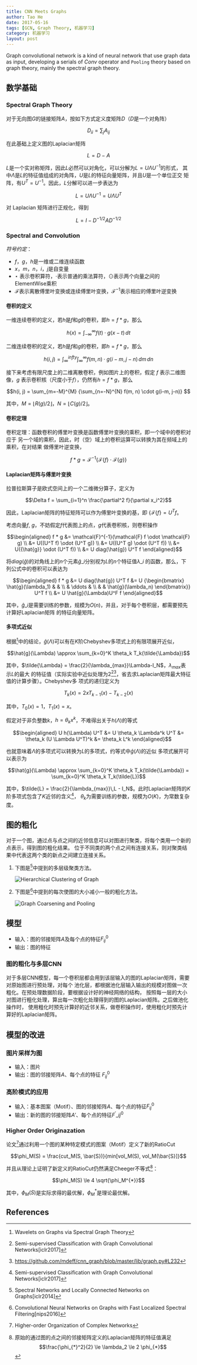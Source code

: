 ```yaml
---
title: CNN Meets Graphs
author: Tao He
date: 2017-05-16
tags: [GCN, Graph Theory, 机器学习]
category: 机器学习
layout: post
---
```


Graph convolutional network is a kind of neural network that use graph data as input,
developing a serials of _Conv_ operator and `Pooling` theory based on graph theory,
mainly the spectral graph theory.

<!--more-->

数学基础
-------

### Spectral Graph Theory

对于无向图$G$的链接矩阵$A$，按如下方式定义度矩阵$D$（$D$是一个对角阵）

$$ D_{ii} = \sum_{j}A_{ij} $$

在此基础上定义图的Laplacian矩阵

$$ L = D - A $$

$L$是一个实对称矩阵，因此$L$必然可以对角化，可以分解为$L = U \Lambda U^{-1}$的形式，
其中$\Lambda$是$L$的特征值组成的对角阵，$U$是$L$的特征向量矩阵，并且$U$是一个单位正交
矩阵，有$U^T = U^{-1}$。因此，$L$分解可以进一步表达为

$$L = U \Lambda U^{-1} = U \Lambda U^T$$

对 Laplacian 矩阵进行正规化，得到

$$L = I - D^{-1/2} A D^{-1/2}$$

### Spectral and Convolution

_符号约定_：
+ $f$，$g$，$h$是一维或二维连续函数
+ $x$，$m$，$n$，$i$，$j$是自变量
+ $\star$ 表示卷积算符，$\cdot$表示普通的乘法算符，$\odot$表示两个向量之间的ElementWise乘积
+ $\mathcal{F}$表示离散傅里叶变换或连续傅里叶变换，$\mathcal{F}^{-1}$表示相应的傅里叶逆变换

#### 卷积的定义

一维连续卷积的定义，若$h$是$f$和$g$的卷积，即$h = f * g$，那么

$$h(x) = \int_{-\infty}^{\infty} f(t) \cdot g(x-t) \,dt$$

二维连续卷积的定义，若$h$是$f$和$g$的卷积，即$h = f * g$，那么

$$h(i, j) = \int_{\infty}^{infty}
    {\int_{\infty}^{\infty} f(m, n) \cdot g(i-m, j-n) \,dm}
\,dn$$

接下来考虑有限尺度上的二维离散卷积，例如图片上的卷积，假定 $f$ 表示二维图像，$g$
表示卷积核（尺度小于$f$），仍然有$h = f * g$，那么

$$h(i, j) = \sum_{m=-M}^{M}
    {\sum_{n=-N}^{N} f(m, n) \cdot g(i-m, j-n)}
$$

其中，$M = \lfloor R(g)/2 \rfloor，N = \lfloor C(g)/2 \rfloor$。

#### 卷积定理

卷积定理：函数卷积的傅里叶变换是函数傅里叶变换的乘积，即一个域中的卷积对应于
另一个域的乘积，因此，时（空）域上的卷积运算可以转换为其在频域上的乘积，在对结果
做傅里叶逆变换，

$$f * g = \mathcal{F}^{-1} \{\mathcal{F}\{f\} \cdot \mathcal{F}\{g\} \}$$

#### Laplacian矩阵与傅里叶变换

拉普拉斯算子是欧式空间上的一个二维微分算子，定义为

$$\Delta f = \sum_{i=1}^n \frac{\partial^2 f}{\partial x_i^2}$$

因此，Laplacian矩阵的特征矩阵可以作为傅里叶变换的基，即 $\{\mathcal{F}\{f\} = U^T f$。

考虑向量$f$, $g$，不妨假定$f$代表图上的点，$g$代表卷积核，则卷积操作

$$\begin{aligned}
    f * g &= \mathcal{F}^{-1}(\mathcal{F} f \odot \mathcal{F} g) \\
          &= U((U^T f) \odot (U^T g)) \\
          &= U((U^T g) \odot (U^T f)) \\
          &= U({\hat{g}} \odot (U^T f)) \\
          &= U diag(\hat{g}) U^T f
\end{aligned}$$

将$diag(\hat{g})$的对角线上的$n$个元素$\hat{g}\_i$分别视为$L$的$n$个特征值$\lambda\_i$
的函数，那么，下列公式中的卷积可以表达为

$$\begin{aligned}
    f * g &= U diag(\hat{g}) U^T f
          &= U {\begin{bmatrix}
                    \hat{g}(\lambda_1) & & \\
                    & \ddots & \\
                    & & \hat{g}(\lambda_n) \end{bmatrix}}
                U^T f \\
          &= U \hat{g}(\Lambda)U^F f
\end{aligned}$$

其中，$\hat{g}\_i$是需要训练的参数，规模为$O(n)$，并且，对于每个卷积层，都需要预先计算好Laplacian矩阵
的特征向量矩阵。

#### 多项式近似

根据[^3]中的结论，$\hat{g}(\Lambda)$可以有在$K$阶Chebyshev多项式上的有限项展开近似，

$$\hat{g}(\Lambda) \approx \sum_{k=0}^K \theta_k T_k(\tilde{\Lambda})$$

其中，$\tilde{\Lambda} = \frac{2}{\lambda_{max}}\Lambda-I_N$，$\lambda_{max}$表示$L$的最大
的特征值（实际实验中近似处理为2[^4][^5]，省去求Laplacian矩阵最大特征值的计算步骤）。Chebyshev多
项式的递归定义为

$$T_k(x) = 2xT_{k-1}(x)-T_{k-2}(x)$$

其中，$T_0(x) = 1$，$T_1(x) = x$。

假定对于非负整数$k$，$h = \theta_k x^k$，不难得出关于$h(\Lambda)$的等式

$$\begin{aligned}
U h(\Lambda) U^T &= U \theta_k \Lambda^k U^T
                 &= \theta_k (U \Lambda U^T)^k
                 &= \theta_k L^k
\end{aligned}$$

也就意味着$\Lambda$的多项式可以转换为$L$的多项式，约等式中$\hat{g}(\Lambda)$的近似
多项式展开可以表示为

$$\hat{g}(\Lambda) \approx \sum_{k=0}^K \theta_k T_k(\tilde{\Lambda}) = \sum_{k=0}^K \theta_k T_k(\tilde{L})$$

其中，$\tilde{L} = \frac{2}{\lambda_{max}}\,L - I_N$。此时Laplacian矩阵的$K$阶多项式包含了$K$近邻的含义[^4]，
$\theta_k$为需要训练的参数，规模为$O(K)$，为常数复杂度。

图的粗化
--------

对于一个图，通过点与点之间的近邻信息可以对图进行聚类，将每个类用一个新的点表示，得到图的粗化结果。
位于不同类的两个点之间有连接关系，则对聚类结果中代表这两个类的新点之间建立连接关系。

1. 下图是[^1]中提到的多层级聚类方法。

    ![Hierarchical Clustering of Graph]({{site.url}}/resource/cnn_meets_graph/multi-resolution-clustering.png "Hierarchical Clustering of Graph")

2. 下图是[^2]中提到的每次使图的大小减小一般的粗化方法。

    ![Graph Coarsening and Pooling]({{site.url}}/resource/cnn_meets_graph/half-pooling.png "Graph Coarsening and Pooling")

模型
----

+ 输入：图的邻接矩阵$A$及每个点的特征$F_{ij}^{0}$
+ 输出：图的特征

### 图的粗化与多层CNN

对于多层CNN模型，每一个卷积层都会用到该层输入的图的Laplacian矩阵，需要对原始图进行预处理，对每个
池化层，都根据池化层输入输出的规模对图做一次粗化。在预处理数据阶段，要根据设计好的神经网络的结构，
按照每一层的大小对图进行粗化处理，算出每一次粗化处理得到的图的Laplacian矩阵。之后做池化操作时，
使用粗化时预先计算好的近邻关系，做卷积操作时，使用粗化时预先计算好的Laplacian矩阵。

模型的改进
----------

### 图片采样为图

+ 输入：图片
+ 输出：图的邻接矩阵$A$、每个点的特征 $F_{ij}^{0}$

### 高阶模式的应用

+ 输入：基本图案（Motif）、图的邻接矩阵$A$、每个点的特征$F_{ij}^{0}$
+ 输出：新的图的邻接矩阵$A'$、每个点的特征${F^{'}}\_{ij}^{0}$

### Higher Order Originazation

论文[^6]通过利用一个图的某种特定模式的图案（Motif）定义了新的RatioCut

$$\phi_M(S) = \frac{cut_M(S, \bar{S})}{min[vol_M(S), vol_M(\bar{S}]}$$

并且从理论上证明了新定义的RatioCut仍然满足Cheeger不等式[^7]：

$$\phi_M(S) \le 4 \sqrt{\phi_M^{*}}$$

其中，$\phi_M(S)$是实际求得的最优解，$\phi_M^{*}$是理论最优解。


References
----------

[^1]: Spectral Networks and Locally Connected Networks on Graphs[iclr2014]
[^2]: Convolutional Neural Networks on Graphs with Fast Localized Spectral Filtering[nips2016]
[^3]: Wavelets on Graphs via Spectral Graph Theory
[^4]: Semi-supervised Classification with Graph Convolutional Networks[iclr2017]
[^5]: https://github.com/mdeff/cnn_graph/blob/master/lib/graph.py#L232
[^6]: Higher-order Organization of Complex Networks
[^7]: 原始的通过图的点之间的邻接矩阵定义的Laplacian矩阵的特征值满足 $$\frac{\phi_{*}^2}{2} \le \lambda_2 \le 2 \phi_{*}$$
